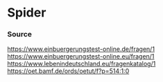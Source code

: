 # Spider

### Source

https://www.einbuergerungstest-online.de/fragen/1
https://www.einbuergerungstest-online.eu/fragen/1
https://www.lebenindeutschland.eu/fragenkatalog/1
https://oet.bamf.de/ords/oetut/f?p=514:1:0